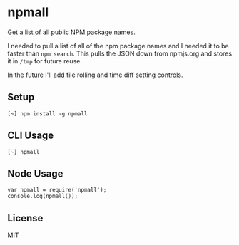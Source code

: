 
# npmall

Get a list of all public NPM package names.

I needed to pull a list of all of the npm package names and I needed it to be
faster than `npm search`. This pulls the JSON down from npmjs.org and stores
it in `/tmp` for future reuse.

In the future I'll add file rolling and time diff setting controls.

## Setup

```
[~] npm install -g npmall
```

## CLI Usage

```
[~] npmall
```

## Node Usage

```
var npmall = require('npmall');
console.log(npmall());
```

## License

MIT

